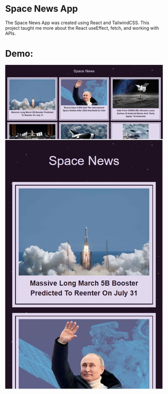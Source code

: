 # Space News App

The Space News App was created using React and TailwindCSS. This project taught me more about the React useEffect, fetch, and working with APIs.

# Demo: 

<img src="./assets/spacenewsapp1.png" alt="demo1"/>

<img src="./assets/spacenewsapp2.png" alt="demo2"/>